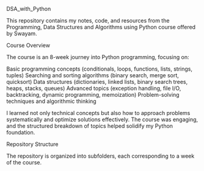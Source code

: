 DSA_with_Python

This repository contains my notes, code, and resources from the Programming, Data Structures and Algorithms using Python course offered by Swayam.

Course Overview

The course is an 8-week journey into Python programming, focusing on:

Basic programming concepts (conditionals, loops, functions, lists, strings, tuples)
Searching and sorting algorithms (binary search, merge sort, quicksort)
Data structures (dictionaries, linked lists, binary search trees, heaps, stacks, queues)
Advanced topics (exception handling, file I/O, backtracking, dynamic programming, memoization)
Problem-solving techniques and algorithmic thinking

I learned not only technical concepts but also how to approach problems systematically and optimize solutions effectively. 
The course was engaging, and the structured breakdown of topics helped solidify my Python foundation.

Repository Structure

The repository is organized into subfolders, each corresponding to a week of the course.
